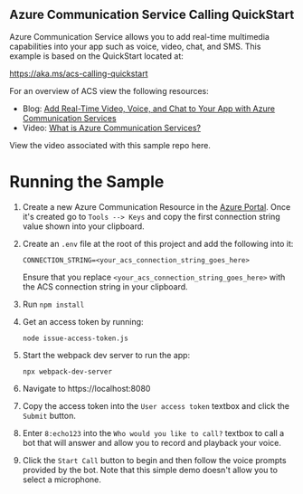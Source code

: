 ## Azure Communication Service Calling QuickStart

Azure Communication Service allows you to add real-time multimedia capabilities into your app such as voice, video, chat, and SMS. This example is based on the QuickStart located at:

https://aka.ms/acs-calling-quickstart

For an overview of ACS view the following resources:

* Blog: [Add Real-Time Video, Voice, and Chat to Your App with Azure Communication Services](https://blog.codewithdan.com/add-real-time-video-voice-and-chat-to-your-app-with-azure-communication-services/)
* Video: [What is Azure Communication Services?](https://www.youtube.com/watch?v=SM2Rgyi_0XU)

View the video associated with this sample repo here.

# Running the Sample

1. Create a new Azure Communication Resource in the [Azure Portal](https://portal.azure.com). Once it's created go to `Tools --> Keys`  and copy the first connection string value shown into your clipboard. 
1. Create an `.env` file at the root of this project and add the following into it:

    `CONNECTION_STRING=<your_acs_connection_string_goes_here>`

    Ensure that you replace `<your_acs_connection_string_goes_here>` with the ACS connection string in your clipboard.

1. Run `npm install`
1. Get an access token by running:

    `node issue-access-token.js`

1. Start the webpack dev server to run the app:

    `npx webpack-dev-server`

1. Navigate to https://localhost:8080
1. Copy the access token into the `User access token` textbox and click the `Submit` button.
1. Enter `8:echo123` into the `Who would you like to call?` textbox to call a bot that will answer and allow you to record and playback your voice.
1. Click the `Start Call` button to begin and then follow the voice prompts provided by the bot. Note that this simple demo doesn't allow you to select a microphone.